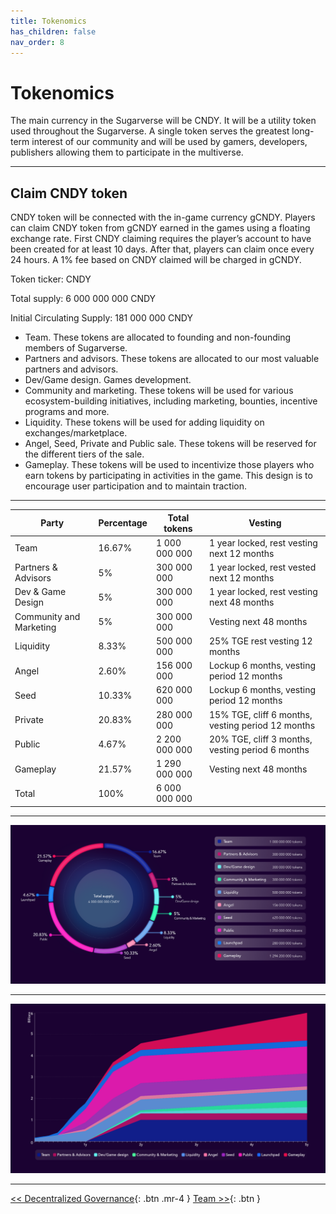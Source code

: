 ```yaml
---
title: Tokenomics
has_children: false
nav_order: 8
---
```


# Tokenomics

The main currency in the Sugarverse will be CNDY. It will be a utility token used throughout the Sugarverse. A single token serves the greatest long-term interest of our community and will be used by gamers, developers, publishers allowing them to participate in the multiverse.

---

## Claim CNDY token

CNDY token will be connected with the in-game currency gCNDY. Players can claim CNDY token from gCNDY earned in the games using a floating exchange rate. First CNDY claiming requires the player’s account to have been created for at least 10 days. After that, players can claim once every 24 hours. A 1% fee based on CNDY claimed will be charged in gCNDY.

Token ticker: CNDY

Total supply:	6 000 000 000 CNDY

Initial Circulating Supply:	181 000 000 CNDY

- Team. These tokens are allocated to founding and non-founding members of Sugarverse.
- Partners and advisors. These tokens are allocated to our most valuable partners and advisors.
- Dev/Game design. Games development.
- Community and marketing. These tokens will be used for various ecosystem-building initiatives, including marketing, bounties, incentive programs and more.
- Liquidity. These tokens will be used for adding liquidity on exchanges/marketplace.
- Angel, Seed, Private and Public sale. These tokens will be reserved for the different tiers of the sale.
- Gameplay. These tokens will be used to incentivize those players who earn tokens by participating in activities in the game. This design is to encourage user participation and to maintain traction.

---

| Party | Percentage | Total tokens | Vesting |
| ------------- | ------------- | ------------- | ------------- |
| Team | 16.67% | 1 000 000 000 | 1 year locked, rest vesting next 12 months |
| Partners & Advisors | 5% | 300 000 000 | 1 year locked, rest vested next 12 months |
| Dev & Game Design | 5% | 300 000 000 | 1 year locked, rest vesting next 48 months |
| Community and Marketing | 5% | 300 000 000 | Vesting next 48 months |
| Liquidity | 8.33% | 500 000 000 | 25% TGE rest vesting 12 months |
| Angel | 2.60% | 156 000 000 | Lockup 6 months, vesting period 12 months |
| Seed | 10.33% | 620 000 000 | Lockup 6 months, vesting period 12 months |
| Private | 20.83% | 280 000 000 | 15% TGE, cliff 6 months, vesting period 12 months |
| Public | 4.67% | 2 200 000 000 | 20% TGE, cliff 3 months,  vesting period 6 months |
| Gameplay | 21.57% | 1 290 000 000 | Vesting next 48 months |
| Total | 100% | 6 000 000 000 | |

---

![cycle](/assets/token_metrics.png)

---

![cycle](/assets/release.png)

---

[<< Decentralized Governance](https://sugarverse.github.io/7_decentralised.html){: .btn .mr-4 }
[Team >>](https://sugarverse.github.io/10_team.html){: .btn }
